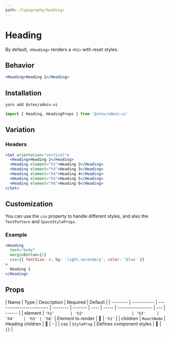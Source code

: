 ```yaml
---
path: /typography/heading/
---
```


# Heading

By default, `<Heading>` renders a `<h1>` with reset styles.

## Behavior

```jsx
<Heading>Heading 1</Heading>
```

## Installation

```sh isStatic
yarn add @vtex/admin-ui
```

```jsx isStatic
import { Heading, HeadingProps } from '@vtex/admin-ui'
```

## Variation

### Headers

```jsx
<Set orientation="vertical">
  <Heading>Heading 1</Heading>
  <Heading element="h2">Heading 2</Heading>
  <Heading element="h3">Heading 3</Heading>
  <Heading element="h4">Heading 4</Heading>
  <Heading element="h5">Heading 5</Heading>
  <Heading element="h6">Heading 6</Heading>
</Set>
```

## Customization

You can use the `csx` property to handle different styles, and also the `TextPattern` and `SpaceStyleProps`.

### Example

```jsx
<Heading
  text="body"
  marginBottom={2}
  csx={{ fontSize: 4, bg: 'light.secondary', color: 'blue' }}
>
  Heading 1
</Heading>
```

## Props

| Name     | Type        | Description              | Required | Default |
| -------- | ----------- | ------------------------ | -------- | ------- | ---- | ----- | ----------------- | --- | ------ |
| element  | `'h1'       | 'h2'                     | 'h3'     | 'h4'    | 'h5' | 'h6'` | Element to render | 🚫  | `'h1'` |
| children | `ReactNode` | Heading children         | 🚫       | -       |
| csx      | `StyleProp` | Defines component styles | 🚫       | `{}`    |

